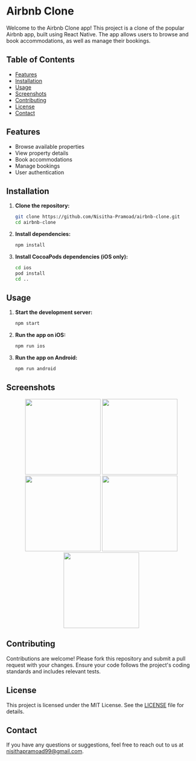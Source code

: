 # Airbnb Clone

Welcome to the Airbnb Clone app! This project is a clone of the popular Airbnb app, built using React Native. The app allows users to browse and book accommodations, as well as manage their bookings.

## Table of Contents

- [Features](#features)
- [Installation](#installation)
- [Usage](#usage)
- [Screenshots](#screenshots)
- [Contributing](#contributing)
- [License](#license)
- [Contact](#contact)

## Features

- Browse available properties
- View property details
- Book accommodations
- Manage bookings
- User authentication

## Installation

1. **Clone the repository:**

   ```bash
   git clone https://github.com/Nisitha-Pramoad/airbnb-clone.git
   cd airbnb-clone
   ```

2. **Install dependencies:**

   ```bash
   npm install
   ```

3. **Install CocoaPods dependencies (iOS only):**

   ```bash
   cd ios
   pod install
   cd ..
   ```

## Usage

1. **Start the development server:**

   ```bash
   npm start
   ```

2. **Run the app on iOS:**

   ```bash
   npm run ios
   ```

3. **Run the app on Android:**

   ```bash
   npm run android
   ```

## Screenshots

<p align="center">
  <img src="https://github.com/user-attachments/assets/fe43109b-eac8-4586-ba66-e457c2978a14" width="200" />
  <img src="https://github.com/user-attachments/assets/706f7cc3-df1c-4425-b81d-39c2ecf67187" width="200" />
  <img src="https://github.com/user-attachments/assets/7ef42c52-5144-4c1c-9c34-2178cae6f231" width="200" />
  <img src="https://github.com/user-attachments/assets/359827f9-dc11-4cf1-8449-ab17f078be0d" width="200" />
  <img src="https://github.com/user-attachments/assets/1c910041-5c67-4d18-8e33-d2bee9ffcbe8" width="200" />
</p>


## Contributing

Contributions are welcome! Please fork this repository and submit a pull request with your changes. Ensure your code follows the project's coding standards and includes relevant tests.

## License

This project is licensed under the MIT License. See the [LICENSE](LICENSE) file for details.

## Contact

If you have any questions or suggestions, feel free to reach out to us at nisithapramoad99@gmail.com.
